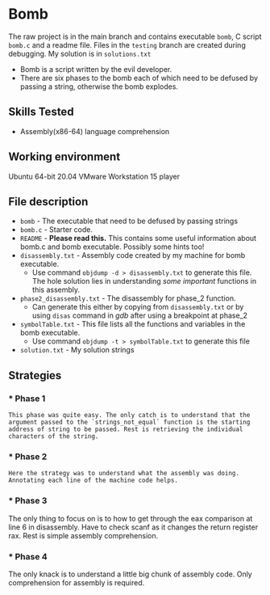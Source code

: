 # Bomb
The raw project is in the main branch and contains executable `bomb`, C script `bomb.c` and a readme file. Files in the `testing` branch are created during debugging. My solution is in `solutions.txt`
* Bomb is a script written by the evil developer.
* There are six phases to the bomb each of which need to be defused by passing a string, otherwise the bomb explodes.

## Skills Tested
* Assembly(x86-64) language comprehension

## Working environment 
Ubuntu 64-bit 20.04
VMware Workstation 15 player

## File description
* `bomb` - The executable that need to be defused by passing strings
* `bomb.c` - Starter code.
* `README` - **Please read this.** This contains some useful information about bomb.c and bomb executable. Possibly some hints too!
* `disassembly.txt` - Assembly code created by my machine for bomb executable. 
	* Use command `objdump -d > disassembly.txt` to generate this file. 
	The hole solution lies in understanding *some important* functions in this assembly.
* `phase2_disassembly.txt` - The disassembly for phase_2 function. 
	* Can generate this either by copying from `disassembly.txt` or by using `disas` command in *gdb* after using a breakpoint at phase_2 
* `symbolTable.txt` - This file lists all the functions and variables in the bomb executable. 
	* Use command `objdump -t > symbolTable.txt` to generate this file
* `solution.txt` - My solution strings

## Strategies
###  * Phase 1
	This phase was quite easy. The only catch is to understand that the argument passed to the `strings_not_equal` function is the starting address of string to be passed. Rest is retrieving the individual characters of the string.
### * Phase 2
	Here the strategy was to understand what the assembly was doing. Annotating each line of the machine code helps.
	
### * Phase 3
  The only thing to focus on is to how to get through the eax comparison at line 6 in disassembly. Have to check scanf as it changes the return register rax. Rest is simple assembly comprehension.

### * Phase 4
  The only knack is to understand a little big chunk of assembly code. Only comprehension for assembly is required.
